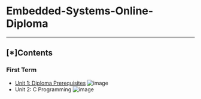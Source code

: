 # Embedded-Systems-Online-Diploma
---
## [*]Contents

### First Term 
 - [Unit 1: Diploma Prerequisites](https://github.com/Moataz-Elhawary/Mastering-Embedded-System.git) ![image](https://github.com/Moataz-Elhawary/Mastering-Embedded-System/assets/125892441/e5d928be-6ae0-4d92-916a-c20265d0c81a)
 - Unit 2: C Programming ![image](https://progress-bar.dev/28/?title=progress)

